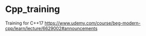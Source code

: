 # Cpp_training
Training for C++17
https://www.udemy.com/course/beg-modern-cpp/learn/lecture/6629002#announcements 